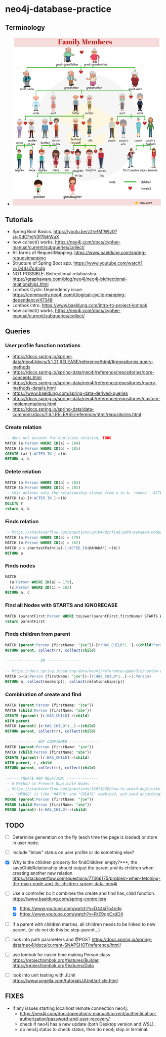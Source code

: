 # neo4j-database-practice

## Terminology

- ![Family Relation Chart](family-relation-chart.jpg)

## Tutorials
- Spring Boot Basics. https://youtu.be/z2re1MfWtz0?si=0dCFnjN3f7IbhWuX
- how collect() works. https://neo4j.com/docs/cypher-manual/current/subqueries/collect/
- All forms of RequestMapping. https://www.baeldung.com/spring-requestmapping
- Structure of Spring Boot app. https://www.youtube.com/watch?v=D44si7o4ndg
- NOT POSSIBLE: Bidirectional relationship. https://graphaware.com/blog/neo4j/neo4j-bidirectional-relationships.html
- Lombok Cyclic Dependency issue. https://community.neo4j.com/t/logical-cyclic-mapping-dependency/47348
- Lombok Intro. https://www.baeldung.com/intro-to-project-lombok
-  how collect() works, https://neo4j.com/docs/cypher-manual/current/subqueries/collect/



## Queries

### User profile function notations
- https://docs.spring.io/spring-data/neo4j/docs/5.1.21.RELEASE/reference/html/#repositories.query-methods
- https://docs.spring.io/spring-data/neo4j/reference/repositories/core-concepts.html
- https://docs.spring.io/spring-data/neo4j/reference/repositories/query-methods-details.html
- https://www.baeldung.com/spring-data-derived-queries
- https://docs.spring.io/spring-data/neo4j/reference/repositories/custom-implementations.html
- https://docs.spring.io/spring-data/data-commons/docs/1.6.1.RELEASE/reference/html/repositories.html

### Create relation
```sql
-- does not account for duplicate relation, TODO
MATCH (a:Person WHERE ID(a) = 184)
MATCH (b:Person WHERE ID(b) = 185)
CREATE (a)-[:ACTED_IN ]->(b)
RETURN a, b
```

### Delete relation
```sql
MATCH (a:Person WHERE ID(a) = 184)
MATCH (b:Person WHERE ID(b) = 185)
-- this deletes only the relationship stated from a to b, remove ':ACTED_IN' to remove any relation.
MATCH (a)-[r:ACTED_IN ]->(b)
DELETE r
return a, b
```
### Finds relation

```sql
-- https://stackoverflow.com/questions/20704782/find-path-between-nodes-through-cypher
MATCH (a:Person WHERE ID(a) = 179)
MATCH (b:Person WHERE ID(b) = 182)
MATCH p = shortestPath((a)-[:ACTED_IN|HAHAHA*]->(b))
RETURN p
```

### Finds nodes

```sql
MATCH
  (a:Person WHERE ID(a) = 179),
  (c:Person WHERE ID(c) = 182)
RETURN a, c
```

### Find all Nodes with STARTS and IGNORECASE
```sql
MATCH (parentFirst:Person WHERE toLower(parentFirst.firstName) STARTS WITH toLower("jo")) 
return parentFirst
```

### Finds children from parent
```sql
MATCH (parent:Person {firstName: "joe"})-[r:HAS_CHILD*1..]->(child:Person)
RETURN parent, collect(r), collect(child)

--------------- OR ---------------

-- https://docs.spring.io/spring-data/neo4j/reference/appendix/custom-queries.html#custom-queries.for-relationships.long-paths
MATCH p=(a:Person {firstName: "joe"})-[r:HAS_CHILD*1..]->(:Person)
RETURN a, collect(nodes(p)), collect(relationships(p))
```

### Combination of create and find
```sql
MATCH (parent:Person {firstName: "joe"})
MATCH (child:Person {firstName: "abe"})
CREATE (parent)-[r:HAS_CHILD]->(child)
WITH parent
MATCH (parent)-[r:HAS_CHILD*1..]->(child)
RETURN parent, collect(r), collect(child)

-------------- NOT CONFIRMED -------------- 
MATCH (parent:Person {firstName: "joe"}) 
MATCH (child:Person {firstName: "abe"})  
CREATE (parent)-[r:HAS_CHILD]->(child)
WITH parent, r, child
RETURN parent, collect(r), collect(child)

------ CREATE NEW RELATION: --------------
-- A Method to Prevent Duplicate Nodes ---
-- https://stackoverflow.com/questions/56071228/how-to-avoid-duplicate-node
  -- "MERGE" is like "MATCH" and "CREATE" combined, and used accordingly based on the situation.
MERGE (parent:Person {firstName: "joe"})
MERGE (child:Person {firstName: "abe"})
MERGE (parent)-[r:HAS_CHILD]->(child) 
```


## TODO
- [ ] Determine generation on the fly (each time the page is loaded) or store in user node.
- [ ] Include "inlaw" status on user profile or do something else?
- [x] Why is the children property for findChildren empty?***, the saveChildRelationship should output the parent and its children when creating another new relation. https://stackoverflow.com/questions/77466175/problem-when-fetching-the-main-node-and-its-children-spring-data-neo4j
- [ ] Use a controller bc it combines the create and find has_child function. https://www.baeldung.com/spring-controllers
  - [x] https://www.youtube.com/watch?v=D44si7o4ndg
  - [x] https://www.youtube.com/watch?v=RrE9qpCxdD4
- [ ] If a parent with children marries, all children needs to be linked to new parent. (or do not do this bc step-parent...) 
- [ ] look into path parameters and @POST https://docs.spring.io/spring-data/neo4j/docs/current-SNAPSHOT/reference/html/
- [ ] use lombok for easier time making Person class https://projectlombok.org/features/Builder, https://projectlombok.org/features/Data
- [ ] look into unit testing with JUnit https://www.vogella.com/tutorials/JUnit/article.html



## FIXES
- If any issues starting localhost remote connection neo4j:
  - https://neo4j.com/docs/operations-manual/current/authentication-authorization/password-and-user-recovery/
  - check if neo4j has a new update (both Desktop version and WSL).
  - do neo4j status to check status, then do neo4j stop in terminal. 